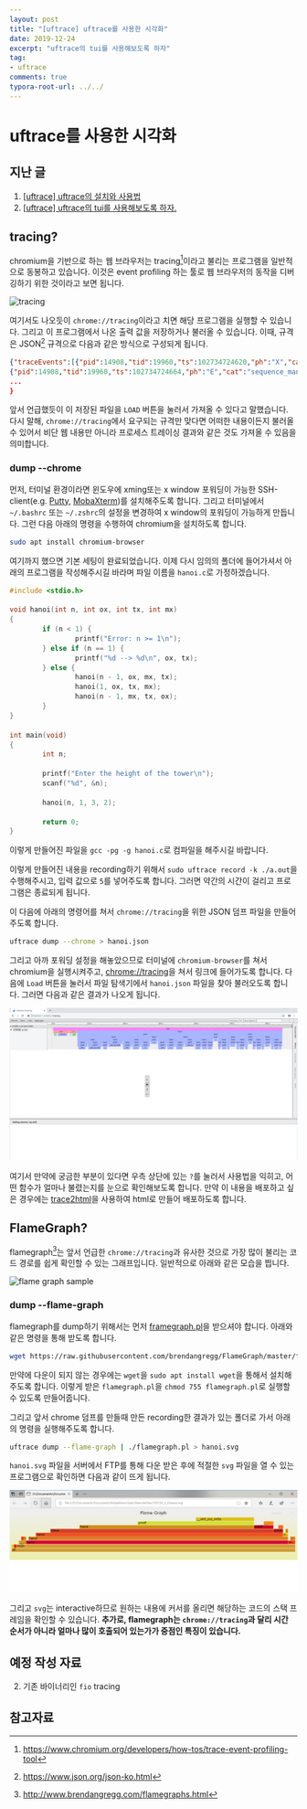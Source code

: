 ```yaml
---
layout: post
title: "[uftrace] uftrace를 사용한 시각화"
date: 2019-12-24
excerpt: "uftrace의 tui를 사용해보도록 하자"
tag:
- uftrace
comments: true
typora-root-url: ../../
---
```


# uftrace를 사용한 시각화

## 지난 글

1. [[uftrace] uftrace의 설치와 사용법](https://blackinkgj.github.io/uftrace-installation/)
2. [[uftrace] uftrace의 tui를 사용해보도록 하자.](https://blackinkgj.github.io/uftrace-tui/)

## tracing?

chromium을 기반으로 하는 웹 브라우저는 tracing[^1]이라고 불리는 프로그램을 일반적으로 동봉하고 있습니다. 이것은 event profiling 하는 툴로 웹 브라우저의 동작을 디버깅하기 위한 것이라고 보면 됩니다.

![tracing](http://www.gamesetwatch.com/120823-aboutracing.jpg)

여기서도 나오듯이 `chrome://tracing`이라고 치면 해당 프로그램을 실행할 수 있습니다. 그리고 이 프로그램에서 나온 출력 값을 저장하거나 불러올 수 있습니다. 이때, 규격은 JSON[^2] 규격으로 다음과 같은 방식으로 구성되게 됩니다.

```json
{"traceEvents":[{"pid":14908,"tid":19960,"ts":102734724620,"ph":"X","cat":"input","name":"InputRouterImpl::MouseEventHandled","dur":22,"tdur":21,"tts":804647304,"args":{"type":"MouseMove","ack":"CONSUMED"}},
{"pid":14908,"tid":19960,"ts":102734724664,"ph":"E","cat":"sequence_manager","name":"ui_thread_tq","tts":804647348,"args":{}},
...
}
```

앞서 언급했듯이 이 저장된 파일을 `LOAD` 버튼을 눌러서 가져올 수 있다고 말했습니다. 다시 말해, `chrome://tracing`에서 요구되는 규격만 맞다면 어떠한 내용이든지 불러올 수 있어서 비단 웹 내용만 아니라 프로세스 트레이싱 결과와 같은 것도 가져올 수 있음을 의미합니다.

### dump --chrome

먼저, 터미널 환경이라면 윈도우에 xming또는 x window 포워딩이 가능한 SSH-client(e.g. [Putty](https://www.putty.org/), [MobaXterm](https://mobaxterm.mobatek.net/))를 설치해주도록 합니다. 그리고 터미널에서 `~/.bashrc` 또는 `~/.zshrc`의 설정을 변경하여 x window의 포워딩이 가능하게 만듭니다. 그런 다음 아래의 명령을 수행하여 chromium을 설치하도록 합니다.

```bash
sudo apt install chromium-browser
```

여기까지 했으면 기본 세팅이 완료되었습니다. 이제 다시 임의의 폴더에 들어가셔서 아래의 프로그램을 작성해주시길 바라며 파일 이름을 `hanoi.c`로 가정하겠습니다.

```c
#include <stdio.h>

void hanoi(int n, int ox, int tx, int mx)
{
        if (n < 1) {
                printf("Error: n >= 1\n");
        } else if (n == 1) {
                printf("%d --> %d\n", ox, tx);
        } else {
                hanoi(n - 1, ox, mx, tx);
                hanoi(1, ox, tx, mx);
                hanoi(n - 1, mx, tx, ox);
        }
}

int main(void)
{
        int n;

        printf("Enter the height of the tower\n");
        scanf("%d", &n);

        hanoi(n, 1, 3, 2);

        return 0;
}
```

이렇게 만들어진 파일을 `gcc -pg -g hanoi.c`로 컴파일을 해주시길 바랍니다.

이렇게 만들어진 내용을 recording하기 위해서 `sudo uftrace record -k ./a.out`을 수행해주시고, 입력 값으로 `5`를 넣어주도록 합니다. 그러면 약간의 시간이 걸리고 프로그램은 종료되게 됩니다.

이 다음에 아래의 명령어를 쳐서 `chrome://tracing`을 위한 JSON 덤프 파일을 만들어주도록 합니다.

```bash
uftrace dump --chrome > hanoi.json
```

그리고 아까 포워딩 설정을 해놓았으므로 터미널에 `chromium-browser`를 쳐서 chromium을 실행시켜주고, [chrome://tracing](chrome://tracing)을 쳐서 링크에 들어가도록 합니다. 다음에 `Load` 버튼을 눌러서 파일 탐색기에서 `hanoi.json` 파일을 찾아 불러오도록 합니다. 그러면 다음과 같은 결과가 나오게 됩니다.

![image-20191224141740229](/assets/img/res/2019-uftrace/gui-1.png)

여기서 만약에 궁금한 부분이 있다면 우측 상단에 있는 `?`를 눌러서 사용법을 익히고, 어떤 함수가 얼마나 불렸는지를 눈으로 확인해보도록 합니다. 만약 이 내용을 배포하고 싶은 경우에는 [trace2html](https://github.com/catapult-project/catapult/blob/master/tracing/bin/trace2html)을 사용하여 html로 만들어 배포하도록 합니다.

## FlameGraph?

flamegraph[^3]는 앞서 언급한 `chrome://tracing`과 유사한 것으로 가장 많이 불리는 코드 경로를 쉽게 확인할 수 있는 그래프입니다. 일반적으로 아래와 같은 모습을 띕니다.

![flame graph sample](https://camo.githubusercontent.com/789f18134b375f4ef0ce667012aa7992bef365d5/687474703a2f2f7777772e6272656e64616e67726567672e636f6d2f466c616d654772617068732f6370752d626173682d666c616d6567726170682e737667)

### dump --flame-graph

flamegraph를 dump하기 위해서는 먼저 [framegraph.pl](https://github.com/brendangregg/FlameGraph/blob/master/flamegraph.pl)을 받으셔야 합니다. 아래와 같은 명령을 통해 받도록 합니다.

```bash
wget https://raw.githubusercontent.com/brendangregg/FlameGraph/master/flamegraph.pl
```

만약에 다운이 되지 않는 경우에는 `wget`을 `sudo apt install wget`을 통해서 설치해주도록 합니다. 이렇게 받은 `flamegraph.pl`을 `chmod 755 flamegraph.pl`로 실행할 수 있도록 만들어줍니다.

그리고 앞서 chrome 덤프를 만들때 만든 recording한 결과가 있는 폴더로 가서 아래의 명령을 실행해주도록 합니다.

```bash
uftrace dump --flame-graph | ./flamegraph.pl > hanoi.svg
```

`hanoi.svg` 파일을 서버에서 FTP를 통해 다운 받은 후에 적절한 `svg` 파일을 열 수 있는 프로그램으로 확인하면 다음과 같이 뜨게 됩니다.

![image-20191224144311973](/assets/img/res/2019-uftrace/gui-2.png)

그리고 `svg`는 interactive하므로 원하는 내용에 커서를 올리면 해당하는 코드의 스택 프레임을 확인할 수 있습니다. **추가로, flamegraph는 `chrome://tracing`과 달리 시간 순서가 아니라 얼마나 많이 호출되어 있는가가 중점인 특징이 있습니다.**

## 예정 작성 자료

2. 기존 바이너리인 `fio` tracing



참고자료
----

[^1]: https://www.chromium.org/developers/how-tos/trace-event-profiling-tool
[^2]: https://www.json.org/json-ko.html
[^3]: http://www.brendangregg.com/flamegraphs.html